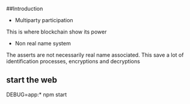 ##Introduction

- Multiparty participation

This is where blockchain show its power

- Non real name system

The asserts are not necessarily real name associated. This save a lot of identification processes, encryptions and decryptions


## start the web
DEBUG=app:* npm start
